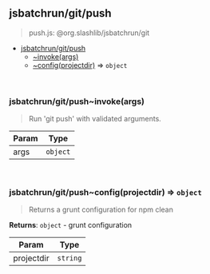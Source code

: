 
<br><a name="module_jsbatchrun/git/push"></a>

## jsbatchrun/git/push
> push.js: @org.slashlib/jsbatchrun/git


* [jsbatchrun/git/push](#module_jsbatchrun/git/push)
    * [~invoke(args)](#module_jsbatchrun/git/push..invoke)
    * [~config(projectdir)](#module_jsbatchrun/git/push..config) ⇒ <code>object</code>


<br><a name="module_jsbatchrun/git/push..invoke"></a>

### jsbatchrun/git/push~invoke(args)
> Run 'git push' with validated arguments.


| Param | Type |
| --- | --- |
| args | <code>object</code> | 


<br><a name="module_jsbatchrun/git/push..config"></a>

### jsbatchrun/git/push~config(projectdir) ⇒ <code>object</code>
> Returns a grunt configuration for npm clean

**Returns**: <code>object</code> - grunt configuration  

| Param | Type |
| --- | --- |
| projectdir | <code>string</code> | 

